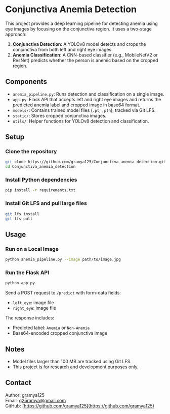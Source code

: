 # Conjunctiva Anemia Detection

This project provides a deep learning pipeline for detecting anemia using eye images by focusing on the conjunctiva region. It uses a two-stage approach:

1. **Conjunctiva Detection**: A YOLOv8 model detects and crops the conjunctiva from both left and right eye images.
2. **Anemia Classification**: A CNN-based classifier (e.g., MobileNetV2 or ResNet) predicts whether the person is anemic based on the cropped region.

## Components

- `anemia_pipeline.py`: Runs detection and classification on a single image.
- `app.py`: Flask API that accepts left and right eye images and returns the predicted anemia label and cropped image in base64 format.
- `models/`: Contains trained model files (`.pt`, `.pth`), tracked via Git LFS.
- `static/`: Stores cropped conjunctiva images.
- `utils/`: Helper functions for YOLOv8 detection and classification.

## Setup

### Clone the repository

```bash
git clone https://github.com/gramya125/Conjunctiva_anemia_detection.git
cd Conjunctiva_anemia_detection
```

### Install Python dependencies

```bash
pip install -r requirements.txt
```

### Install Git LFS and pull large files

```bash
git lfs install
git lfs pull
```

## Usage

### Run on a Local Image

```bash
python anemia_pipeline.py --image path/to/image.jpg
```

### Run the Flask API

```bash
python app.py
```

Send a POST request to `/predict` with form-data fields:

- `left_eye`: image file  
- `right_eye`: image file

The response includes:

- Predicted label: `Anemia` or `Non-Anemia`
- Base64-encoded cropped conjunctiva image

## Notes

- Model files larger than 100 MB are tracked using Git LFS.
- This project is for research and development purposes only.

## Contact

Author: gramya125  
Email: g25ramya@gmail.com  
GitHub: [https://github.com/gramya125](https://github.com/gramya125)
